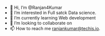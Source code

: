 - 👋 Hi, I’m @Ranjan4Kumar
- 👀 I’m interested in Full satck Data science.
- 🌱 I’m currently learning Web development
- 💞️ I’m looking to collaborate on 
- 📫 How to reach me ranjankumar@techis.io.

<!---
Ranjan4Kumar/Ranjan4Kumar is a ✨ special ✨ repository because its `README.md` (this file) appears on your GitHub profile.
You can click the Preview link to take a look at your changes.
--->
